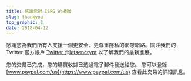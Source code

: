 ```yaml
---
title: 感謝您對 ISRG 的捐贈
slug: thankyou
top_graphic: 2
date: 2018-04-12
---
```


感謝您為我們所有人支援一個更安全、更尊重隱私的網際網路。關注我們的 Twitter 官方帳戶 [Twitter @letsencrypt](https://twitter.com/letsencrypt) 以了解我們的最新進展。

您的交易已完成，您的購買收據已透過電子郵件發送給您。 您可以登錄 [www.paypal.com/us](https://www.paypal.com/us) 查看此交易的詳細訊息。
